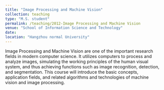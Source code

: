 ```yaml
---
title: "Image Processing and Machine Vision"
collection: teaching
type: "M.S. student"
permalink: /teaching/2012-Image Processing and Machine Vision
venue: "School of Information Science and Technology"
date: 
location: "Hangzhou normal University"
---
```


Image Processing and Machine Vision are one of the important research fields in modern computer science. It utilizes computers to process and analyze images, simulating the working principles of the human visual system, and thus achieving functions such as image recognition, detection, and segmentation. This course will introduce the basic concepts, application fields, and related algorithms and technologies of machine vision and image processing.


